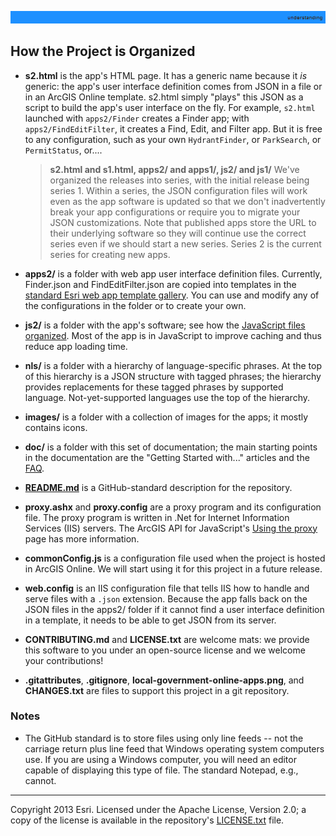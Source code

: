 
[standard Esri web app template gallery]: http://www.arcgis.com/home/gallery.html#c=esri&t=apps&f=configurable
[FAQ]: ../FAQ.md
[JavaScript files organized]: HowJavaScriptFilesAreOrganized.md
[Using the proxy]: https://developers.arcgis.com/javascript/jshelp/ags_proxy.html
[README.md]: ../../README.md

[LICENSE.txt]: ../../LICENSE.txt

![](images/understanding.png)

## How the Project is Organized

* **s2.html** is the app's HTML page. It has a generic name because it *is* generic: the app's user interface definition comes from JSON in a file or in an ArcGIS Online template. s2.html simply "plays" this JSON as a script to build the app's user interface on the fly. For example, `s2.html` launched with `apps2/Finder` creates a Finder app; with `apps2/FindEditFilter`, it creates a Find, Edit, and Filter app. But it is free to any configuration, such as your own `HydrantFinder`, or `ParkSearch`, or `PermitStatus`, or....

    > **s2.html and s1.html, apps2/ and apps1/, js2/ and js1/**
    > We've organized the releases into series, with the initial release being series 1. Within a series, the JSON configuration files will work even as the app software is updated so that we don't inadvertently break your app configurations or require you to migrate your JSON customizations. Note that published apps store the URL to their underlying software so they will continue use the correct series even if we should start a new series. Series 2 is the current series for creating new apps.

* **apps2/** is a folder with web app user interface definition files. Currently, Finder.json and FindEditFilter.json are copied into templates in the [standard Esri web app template gallery][]. You can use and modify any of the configurations in the folder or to create your own.

* **js2/** is a folder with the app's software; see how the [JavaScript files organized][]. Most of the app is in JavaScript to improve caching and thus reduce app loading time.

* **nls/** is a folder with a hierarchy of language-specific phrases. At the top of this hierarchy is a JSON structure with tagged phrases; the hierarchy provides replacements for these tagged phrases by supported language. Not-yet-supported languages use the top of the hierarchy.

* **images/** is a folder with a collection of images for the apps; it mostly contains icons.

* **doc/** is a folder with this set of documentation; the main starting points in the documentation are the "Getting Started with..." articles and the [FAQ][].

* **[README.md][]** is a GitHub-standard description for the repository.

* **proxy.ashx** and **proxy.config** are a proxy program and its configuration file. The proxy program is written in .Net for Internet Information Services (IIS) servers. The ArcGIS API for JavaScript's [Using the proxy][] page has more information.

* **commonConfig.js** is a configuration file used when the project is hosted in ArcGIS Online. We will start using it for this project in a future release.

* **web.config** is an IIS configuration file that tells IIS how to handle and serve files with a `.json` extension. Because the app falls back on the JSON files in the apps2/ folder if it cannot find a user interface definition in a template, it needs to be able to get JSON from its server.

* **CONTRIBUTING.md** and **LICENSE.txt** are welcome mats: we provide this software to you under an open-source license and we welcome your contributions!

* **.gitattributes**, **.gitignore**, **local-government-online-apps.png**, and **CHANGES.txt** are files to support this project in a git repository.

### Notes

* The GitHub standard is to store files using only line feeds -- not the carriage return plus line feed that Windows operating system computers use. If you are using a Windows computer, you will need an editor capable of displaying this type of file. The standard Notepad, e.g., cannot.

----------
Copyright 2013 Esri. Licensed under the Apache License, Version 2.0; a copy of the license is available in the repository's [LICENSE.txt][] file.
